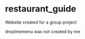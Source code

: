 restaurant_guide
================
Website created for a group project

droplinemenu was not created by me
